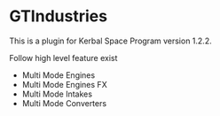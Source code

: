 # GTIndustries

This is a plugin for Kerbal Space Program version 1.2.2.

Follow high level feature exist
- Multi Mode Engines
- Multi Mode Engines FX
- Multi Mode Intakes
- Multi Mode Converters
